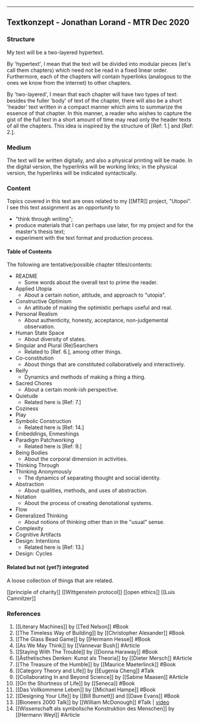 
- - - - - - - -
## Textkonzept - Jonathan Lorand - MTR Dec 2020

### Structure

My text will be a two-layered hypertext.

By 'hypertext', I mean that the text will be divided into modular pieces (let's call them chapters) which need not be read in a fixed linear order. Furthermore, each of the chapters will contain hyperlinks (analogous to the ones we know from the internet) to other chapters.

By 'two-layered', I mean that each chapter will have two types of text: besides the fuller 'body' of text of the chapter, there will also be a short 'header' text written in a compact manner which aims to summarize the essence of that chapter. In this manner, a reader who wishes to capture the gist of the full text in a short amount of time may read only the header texts of all the chapters. This idea is inspired by the structure of [Ref: 1.] and [Ref: 2.].  

### Medium

The text will be written digitally, and also a physical printing will be made.
In the digital version, the hyperlinks will be working links; in the physical version, the hyperlinks will be indicated syntactically.  

### Content

Topics covered in this text are ones related to my [[MTR]] project, "Utopoi". 
I see this text assignment as an opportunity to

* "think through writing";
* produce materials that I can perhaps use later, for my project and for the master's thesis text;
* experiment with the text format and production process.

#### Table of Contents

The following are tentative/possible chapter titles/contents:

* README
	* Some words about the overall text to prime the reader. 
* Applied Utopia
	* About a certain notion, attitude, and approach to "utopia".
* Constructive Optimism
	* An attitude of making the optimistic perhaps useful and real. 
* Personal Realism
	* About authenticity, honesty, acceptance, non-judgemental observation. 
* Human State Space
	* About diversity of states. 
* Singular and Plural (Re)Searchers
	* Related to [Ref. 6.], among other things.
* Co-constitution
	* About things that are constituted collaboratively and interactively.  
* Reify
	* Dynamics and methods of making a thing a thing.
* Sacred Chores
	* About a certain monk-ish perspective.
* Quietude
	* Related here is [Ref: 7.]
* Coziness
* Play
* Symbolic Construction
	* Related here is [Ref: 14.]
* Embeddings, Enmeshings
* Paradigm Patchworking
	* Related here is [Ref: 9.]
* Being Bodies
	* About the corporal dimension in activities.  
* Thinking Through
* Thinking Anonymously
	* The dynamics of separating thought and social identity.
* Abstraction
	* About qualities, methods, and uses of abstraction. 
* Notation
	* About the process of creating denotational systems.
* Flow
* Generalized Thinking 
	* About notions of thinking other than in the "usual" sense.
* Complexity
* Cognitive Artifacts
* Design: Intentions
	* Related here is [Ref: 13.]
* Design: Cycles
	
#### Related but not (yet?) integrated
	
A loose collection of things that are related. 

[[principle of charity]]
[[Wittgenstein protocol]]
[[open ethics]]
[[Luis Camnitzer]]

### References

1. [[Literary Machines]] by [[Ted Nelson]] #Book 
2. [[The Timeless Way of Building]] by [[Christopher Alexander]] #Book
3. [[The Glass Bead Game]] by [[Hermann Hesse]] #Book 
4. [[As We May Think]] by [[Vannevar Bush]] #Article 
5. [[Staying With The Trouble]] by [[Donna Haraway]] #Book
6. [[Ästhetisches Denken: Kunst als Theoria]] by [[Dieter Mersch]] #Article
7.  [[The Treasure of the Humble]] by [[Maurice Maeterlinck]] #Book
8. [[Category Theory and Life]] by [[Eugenia Cheng]] #Talk
9. [[Collaborating In and Beyond Science]] by [[Sabine Maasen]] #Article
10. [[On the Shortness of Life]] by [[Seneca]] #Book
11.  [[Das Vollkommene Leben]] by [[Michael Hampe]] #Book
12. [[Designing Your LIfe]] by [[Bill Burnett]] and [[Dave Evans]] #Book
13. [[Bioneers 2000 Talk]] by [[William McDonough]] #Talk  | [video](https://www.youtube.com/watch?v=J8EMFaYvH_A)
14. [[Wissenschaft als symbolische Konstruktion des Menschen]] by [[Hermann Weyl]] #Article
	